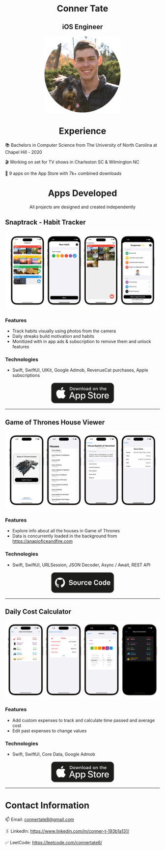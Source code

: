 <h1 align="center">
  Conner Tate
</h1>
<h2 align="center">
  iOS Engineer
</h2>

<p align="center">
  <img src="profilePic.png" alt="Image" width="250" height="250">
</p>

<h1 align="center">
Experience
</h1>

📚 Bachelors in Computer Science from The University of North Carolina at Chapel Hill - 2020

🎬 Working on set for TV shows in Charleston SC & Wilmington NC

📱 9 apps on the App Store with 7k+ combined downloads


<h1 align="center">
Apps Developed
</h1>

<p align="center">
  All projects are designed and created independently
</p>

## Snaptrack - Habit Tracker 

<p align="center">
  <img src="snaptrackTransparent.png" style="max-width: 100%; height: auto;">
</p>

### Features
- Track habits visually using photos from the camera
- Daily streaks build motivation and habits
- Monitized with in app ads & subscription to remove them and unlock features

### Technologies 
- Swift, SwiftUI, UIKit, Google Admob, RevenueCat purchases, Apple subscriptions

<p align="center">
  <a href="https://apps.apple.com/us/app/snaptrack-habit-tracker/id1659707919">
    <img src="appStoreLink.png" alt="Image" width="210" height="70" style="border-radius:20px;">
  </a>
</p>


***


## Game of Thrones House Viewer 

<p align="center">
  <img src="transparentGOT.png" style="max-width: 100%; height: auto;">
</p>

### Features
- Explore info about all the houses in Game of Thrones 
- Data is concurrently loaded in the background from https://anapioficeandfire.com

### Technologies 
- Swift, SwiftUI, URLSession, JSON Decoder, Async / Await, REST API

<p align="center">
  <a href="https://github.com/connertate/Game-of-Thrones-Houses">
    <img src="sourceCode.png" alt="Image" width="210" height="70" style="border-radius:20px;">
  </a>
</p>


***


## Daily Cost Calculator 

<p align="center">
  <img src="dailyCostTransparent.png" style="max-width: 100%; height: auto;">
</p>

### Features
- Add custom expenses to track and calculate time passed and average cost
- Edit past expenses to change values

### Technologies 
- Swift, SwiftUI, Core Data, Google Admob

<p align="center">
  <a href="https://apps.apple.com/us/app/daily-cost-calculator/id6443849658">
    <img src="appStoreLink.png" alt="Image" width="210" height="70" style="border-radius:20px;">
  </a>
</p>


***


# Contact Information
  
📫 Email: connertate8@gmail.com

🖇️ LinkedIn: https://www.linkedin.com/in/conner-t-193b1a131/

✅ LeetCode: https://leetcode.com/connertate8/
